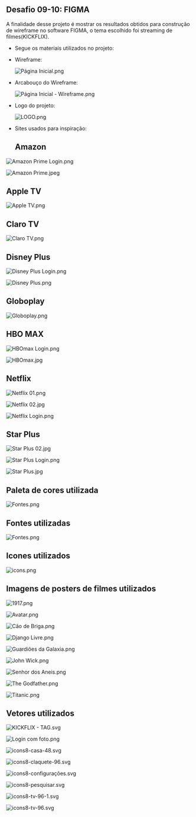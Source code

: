 ## Desafio 09-10: FIGMA

A finalidade desse projeto é mostrar os resultados obtidos para construção de wireframe no software FIGMA, o tema escolhido foi streaming de filmes(KICKFLIX).

- Segue os materiais utilizados no projeto:

- Wireframe:

  ![Página Inicial.png](https://github.com/PedroYokada/desafiokick0910figma/blob/main/P%C3%A1gina%20Inicial.png)

- Arcabouço do Wireframe:

  ![Página Inicial - Wireframe.png](https://github.com/PedroYokada/desafiokick0910figma/blob/main/P%C3%A1gina%20Inicial%20-%20Wireframe.png)

- Logo do projeto:

  ![LOGO.png](https://github.com/PedroYokada/desafiokick0910figma/blob/main/LOGO.png)

- Sites usados para inspiração:

  ## Amazon

 ![Amazon Prime Login.png](https://github.com/PedroYokada/desafiokick0910figma/blob/main/pesquisa/Amazon%20Prime%20Login.png)

 ![Amazon Prime.jpeg](https://github.com/PedroYokada/desafiokick0910figma/blob/main/pesquisa/Amazon%20Prime.jpeg)

 ## Apple TV

 ![Apple TV.png](https://github.com/PedroYokada/desafiokick0910figma/blob/main/pesquisa/Apple%20TV.png)

## Claro TV

 ![Claro TV.png](https://github.com/PedroYokada/desafiokick0910figma/blob/main/pesquisa/Claro%20TV.png)

## Disney Plus

 ![Disney Plus Login.png](https://github.com/PedroYokada/desafiokick0910figma/blob/main/pesquisa/Disney%20Plus%20Login.png)

 ![Disney Plus.png](https://github.com/PedroYokada/desafiokick0910figma/blob/main/pesquisa/Disney%20Plus.png)
 

## Globoplay

![Globoplay.png](https://github.com/PedroYokada/desafiokick0910figma/blob/main/pesquisa/Globoplay.png)


## HBO MAX

![HBOmax Login.png](https://github.com/PedroYokada/desafiokick0910figma/blob/main/pesquisa/HBOmax%20Login.png)

![HBOmax.jpg](https://github.com/PedroYokada/desafiokick0910figma/blob/main/pesquisa/HBOmax.jpg)


## Netflix

![Netflix 01.png](https://github.com/PedroYokada/desafiokick0910figma/blob/main/pesquisa/Netflix%2001.png)

![Netflix 02.jpg](https://github.com/PedroYokada/desafiokick0910figma/blob/main/pesquisa/Netflix%2002.jpg)

![Netflix Login.png](https://github.com/PedroYokada/desafiokick0910figma/blob/main/pesquisa/Netflix%20Login.png)



## Star Plus

![Star Plus 02.jpg](https://github.com/PedroYokada/desafiokick0910figma/blob/main/pesquisa/Star%20Plus%2002.jpg)

![Star Plus Login.png](https://github.com/PedroYokada/desafiokick0910figma/blob/main/pesquisa/Star%20Plus%20Login.png)

![Star Plus.jpg](https://github.com/PedroYokada/desafiokick0910figma/blob/main/pesquisa/Star%20Plus.jpg)


## Paleta de cores utilizada

![Fontes.png](https://github.com/PedroYokada/desafiokick0910figma/blob/main/Informa%C3%A7%C3%B5es/Paleta%20de%20Cores.png)

## Fontes utilizadas

![Fontes.png](https://github.com/PedroYokada/desafiokick0910figma/blob/main/Informa%C3%A7%C3%B5es/Fontes.png)

## Icones utilizados

![icons.png](https://github.com/PedroYokada/desafiokick0910figma/blob/main/Informa%C3%A7%C3%B5es/icons.png)

## Imagens de posters de filmes utilizados

![1917.png](https://github.com/PedroYokada/desafiokick0910figma/blob/main/Imagens/Com%20Tag/1917.png)

![Avatar.png](https://github.com/PedroYokada/desafiokick0910figma/blob/main/Imagens/Com%20Tag/Avatar.png)

![Cão de Briga.png](https://github.com/PedroYokada/desafiokick0910figma/blob/main/Imagens/Com%20Tag/C%C3%A3o%20de%20Briga.png)

![Django Livre.png](https://github.com/PedroYokada/desafiokick0910figma/blob/main/Imagens/Com%20Tag/Django%20Livre.png)

![Guardiões da Galaxia.png](https://github.com/PedroYokada/desafiokick0910figma/blob/main/Imagens/Com%20Tag/Guardi%C3%B5es%20da%20Galaxia.png)

![John Wick.png](https://github.com/PedroYokada/desafiokick0910figma/blob/main/Imagens/Com%20Tag/John%20Wick.png)

![Senhor dos Aneis.png](https://github.com/PedroYokada/desafiokick0910figma/blob/main/Imagens/Com%20Tag/Senhor%20dos%20Aneis.png)

![The Godfather.png](https://github.com/PedroYokada/desafiokick0910figma/blob/main/Imagens/Com%20Tag/The%20Godfather.png)

![Titanic.png](https://github.com/PedroYokada/desafiokick0910figma/blob/main/Imagens/Com%20Tag/Titanic.png)

## Vetores utilizados

![KICKFLIX - TAG.svg](https://github.com/PedroYokada/desafiokick0910figma/blob/main/Icons/KICKFLIX%20-%20TAG.svg)

![Login com foto.png](https://github.com/PedroYokada/desafiokick0910figma/blob/main/Icons/Login%20com%20foto.png)

![icons8-casa-48.svg](https://github.com/PedroYokada/desafiokick0910figma/blob/main/Icons/icons8-casa-48.svg)

![icons8-claquete-96.svg](https://github.com/PedroYokada/desafiokick0910figma/blob/main/Icons/icons8-claquete-96.svg)

![icons8-configurações.svg](https://github.com/PedroYokada/desafiokick0910figma/blob/main/Icons/icons8-configura%C3%A7%C3%B5es.svg)

![icons8-pesquisar.svg](https://github.com/PedroYokada/desafiokick0910figma/blob/main/Icons/icons8-pesquisar.svg)

![icons8-tv-96-_1_.svg](https://github.com/PedroYokada/desafiokick0910figma/blob/main/Icons/icons8-tv-96-_1_.svg)

![icons8-tv-96.svg](https://github.com/PedroYokada/desafiokick0910figma/blob/main/Icons/icons8-tv-96.svg)

